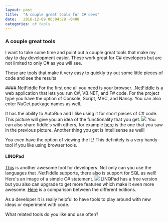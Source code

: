 ```yaml
---
layout: post
title:  "A couple great tools for C# devs"
date:   2016-12-09 06:04:29 -0400
categories: c# tools
---
```

### A couple great tools
I want to take some time and point out a couple great tools that make my day to day development easier. These work great for C# developers but are not limited to only C# as you will see. 

These are tools that make it very easy to quickly try out some little pieces of code and see the results

####.NetFiddle
For the first one all you need is your browser. [.NetFiddle](https://dotnetfiddle.net) is a web application that lets you run C#, VB.NET, and F# code. For the project type you have the option of Console, Script, MVC, and Nancy. You can also enter NuGet package names as well.

It has the ability to AutoRun and I like using it for short pieces of C# code.
This picture will give you an idea of the functionality that you get.
![](https://www.jweiler.com/content/images/2016/12/dotnetfiddle.PNG)
You can also share fiddle's with others, for example [here](https://dotnetfiddle.net/IUiQ6Q) is the one that you saw in the previous picture.
Another thing you get is Intellisense as well!

You even have the option of viewing the IL! This definitely is a very handy tool if you like using browser tools.

#### LINQPad
[This](http://www.linqpad.net/) is another awesome tool for developers. Not only can you use the languages that .NetFiddle supports, there also is support for SQL as well!
Here's an image of a simple C# statement.
![](https://www.jweiler.com/content/images/2016/12/linqpad.PNG)
LINQPad has a free version but you also can upgrade to get more features which make it even more awesome. [Here](https://www.linqpad.net/Purchase.aspx) is a comparison between the different editions.

As a developer it is really helpful to have tools to play around with new ideas or experiment with code.

What related tools do you like and use often?
